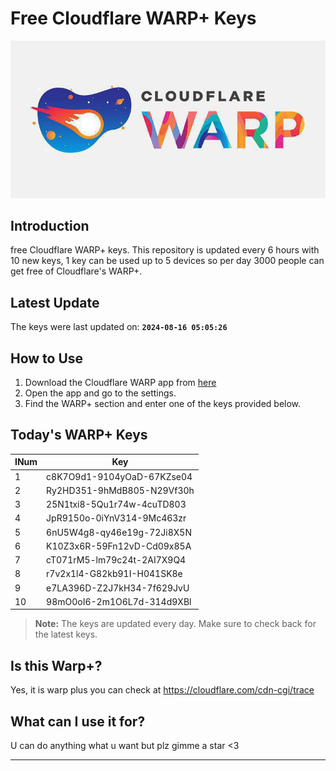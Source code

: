
# Free Cloudflare WARP+ Keys

![Banner](asset/IMG_20240629_142710_129.jpg)

## Introduction

free Cloudflare WARP+ keys. This repository is updated every 6 hours with 10 new keys, 1 key can be used up to 5 devices so per day 3000 people can get free of Cloudflare's WARP+.

## Latest Update

The keys were last updated on: **`2024-08-16 05:05:26`**

## How to Use

1. Download the Cloudflare WARP app from [here](https://1.1.1.1/)
2. Open the app and go to the settings.
3. Find the WARP+ section and enter one of the keys provided below.

## Today's WARP+ Keys

| INum | Key |
|-------|-----|
| 1     | c8K7O9d1-9104yOaD-67KZse04               |
| 2     | Ry2HD351-9hMdB805-N29Vf30h               |
| 3     | 25N1txi8-5Qu1r74w-4cuTD803               |
| 4     | JpR9150o-0iYnV314-9Mc463zr               |
| 5     | 6nU5W4g8-qy46e19g-72Ji8X5N               |
| 6     | K10Z3x6R-59Fn12vD-Cd09x85A               |
| 7     | cT071rM5-lm79c24t-2AI7X9Q4               |
| 8     | r7v2x1l4-G82kb91I-H041SK8e               |
| 9     | e7LA396D-Z2J7kH34-7f629JvU               |
| 10    | 98mO0oI6-2m1O6L7d-314d9XBl               |


> **Note:** The keys are updated every day. Make sure to check back for the latest keys.

## Is this Warp+?

Yes, it is warp plus you can check at https://cloudflare.com/cdn-cgi/trace

## What can I use it for?
U can do anything what u want but plz gimme a star <3

---

